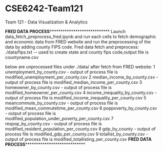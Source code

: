 # CSE6242-Team121
Team 121 - Data Visualization &amp; Analytics

********************************************************************FRED DATA PROCESS************************************************************************************************
Launch data_fetch_preprocess_fred.ipynb and run each cells to fetch demographic and economic data from FRED website and run the preprocessing of the data by adding county FIPS code.
Fred data fetch and preprocess:
./data/fips.txt -- used to create state and county fips code,output file is countyname.csv

below are unprocessed files under ./data/ after fetch from FRED website:
1 unemployment_by_county.csv - output of process file is modified_unemployment_per_county.csv
2 median_income_by_county.csv - output of process file is modified_median_income_per_county.csv
3 homeowner_by_county.csv - output of process file is modified_homeowner_per_county.csv
4 income_inequality_by_county.csv - output of process file is modified_income_inequality_per_county.csv
5 meancommute_by_county.csv - output of process file is modified_mean_commutetime_per_county.csv
6 poppoverty_by_county.csv - output of process file is modified_population_under_poverty_per_county.csv
7 respop_by_county.csv - output of process file is modified_resident_population_per_county.csv
8 gdp_by_county - output of process file is modified_gdp_per_county.csv
9 totallist_by_county.csv - output of process file is modified_totallisting_per_county.csv
********************************************************************FRED DATA PROCESS************************************************************************************************


